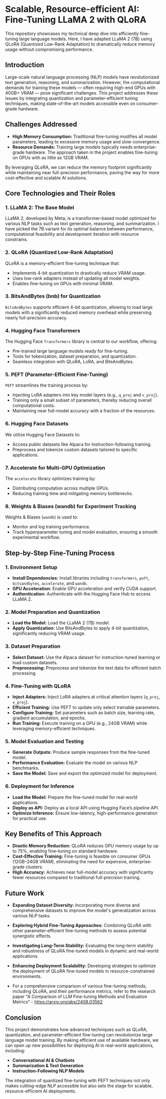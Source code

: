 # Scalable, Resource-efficient AI: Fine-Tuning LLaMA 2 with QLoRA

This repository showcases my technical deep dive into efficiently fine-tuning large language models. Here, I have adapted LLaMA 2 (7B) using QLoRA (Quantized Low-Rank Adaptation) to dramatically reduce memory usage without compromising performance.

## Introduction

Large-scale natural language processing (NLP) models have revolutionized text generation, reasoning, and summarization. However, the computational demands for training these models — often requiring high-end GPUs with 40GB+ VRAM — pose significant challenges. This project addresses these issues by integrating quantization and parameter-efficient tuning techniques, making state-of-the-art models accessible even on consumer-grade hardware.

## Challenges Addressed

- **High Memory Consumption:** Traditional fine-tuning modifies all model parameters, leading to excessive memory usage and slow convergence.
- **Resource Demands:** Training large models typically needs enterprise-grade hardware. The approach taken in the project enables fine-tuning on GPUs with as little as 12GB VRAM.

By leveraging QLoRA, we can reduce the memory footprint significantly while maintaining near full-precision performance, paving the way for more cost-effective and scalable AI solutions.

## Core Technologies and Their Roles

### 1. LLaMA 2: The Base Model
LLaMA 2, developed by Meta, is a transformer-based model optimized for various NLP tasks such as text generation, reasoning, and summarization. I have picked the 7B variant for its optimal balance between performance, computational feasibility and development iteration with resource constrains.

### 2. QLoRA (Quantized Low-Rank Adaptation)
QLoRA is a memory-efficient fine-tuning technique that:
- Implements 4-bit quantization to drastically reduce VRAM usage.
- Uses low-rank adapters instead of updating all model weights.
- Enables fine-tuning on GPUs with minimal VRAM.

### 3. BitsAndBytes (bnb) for Quantization
`BitsAndBytes` supports efficient 4-bit quantization, allowing to load large models with a significantly reduced memory overhead while preserving nearly full-precision accuracy.

### 4. Hugging Face Transformers
The Hugging Face `Transformers` library is central to our workflow, offering:
- Pre-trained large language models ready for fine-tuning.
- Tools for tokenization, dataset preparation, and quantization.
- Seamless integration with QLoRA, LoRA, and BitsAndBytes.

### 5. PEFT (Parameter-Efficient Fine-Tuning)
`PEFT` streamlines the training process by:
- Injecting LoRA adapters into key model layers (e.g., `q_proj` and `v_proj`).
- Training only a small subset of parameters, thereby reducing overall computational costs.
- Maintaining near full-model accuracy with a fraction of the resources.

### 6. Hugging Face Datasets
We utilize Hugging Face Datasets to:
- Access public datasets like Alpaca for instruction-following training.
- Preprocess and tokenize custom datasets tailored to specific applications.

### 7. Accelerate for Multi-GPU Optimization
The `accelerate` library optimizes training by:
- Distributing computation across multiple GPUs.
- Reducing training time and mitigating memory bottlenecks.

### 8. Weights & Biases (wandb) for Experiment Tracking
Weights & Biases (`wandb`) is used to:
- Monitor and log training performance.
- Track hyperparameter tuning and model evaluation, ensuring a smooth experimental workflow.

## Step-by-Step Fine-Tuning Process

### 1. Environment Setup
- **Install Dependencies:** Install libraries including `transformers`, `peft`, `bitsandbytes`, `accelerate`, and `wandb`.
- **GPU Acceleration:** Enable GPU acceleration and verify CUDA support.
- **Authentication:** Authenticate with the Hugging Face Hub to access LLaMA 2.

### 2. Model Preparation and Quantization
- **Load the Model:** Load the LLaMA 2 (7B) model.
- **Apply Quantization:** Use BitsAndBytes to apply 4-bit quantization, significantly reducing VRAM usage.

### 3. Dataset Preparation
- **Select Dataset:** Use the Alpaca dataset for instruction-tuned learning or load custom datasets.
- **Preprocessing:** Preprocess and tokenize the text data for efficient batch processing.

### 4. Fine-Tuning with QLoRA
- **Inject Adapters:** Inject LoRA adapters at critical attention layers (`q_proj`, `v_proj`).
- **Efficient Training:** Use PEFT to update only select trainable parameters.
- **Configure Training:** Set parameters such as batch size, learning rate, gradient accumulation, and epochs.
- **Run Training:** Execute training on a GPU (e.g., 24GB VRAM) while leveraging memory-efficient techniques.

### 5. Model Evaluation and Testing
- **Generate Outputs:** Produce sample responses from the fine-tuned model.
- **Performance Evaluation:** Evaluate the model on various NLP benchmarks.
- **Save the Model:** Save and export the optimized model for deployment.

### 6. Deployment for Inference
- **Load the Model:** Prepare the fine-tuned model for real-world applications.
- **Deploy as API:** Deploy as a local API using Hugging Face’s pipeline API.
- **Optimize Inference:** Ensure low-latency, high-performance generation for practical use.

## Key Benefits of This Approach

- **Drastic Memory Reduction:** QLoRA reduces GPU memory usage by up to 75%, enabling fine-tuning on standard hardware.
- **Cost-Effective Training:** Fine-tuning is feasible on consumer GPUs (12GB–24GB VRAM), eliminating the need for expensive, enterprise-grade clusters.
- **High Accuracy:** Achieves near full-model accuracy with significantly fewer resources compared to traditional full-precision training.

## Future Work

- **Expanding Dataset Diversity:** Incorporating more diverse and comprehensive datasets to improve the model's generalization across various NLP tasks.
- **Exploring Hybrid Fine-Tuning Approaches:** Combining QLoRA with other parameter-efficient fine-tuning methods to assess potential synergistic effects.
- **Investigating Long-Term Stability:** Evaluating the long-term stability and robustness of QLoRA fine-tuned models in dynamic and real-world applications.
- **Enhancing Deployment Scalability:** Developing strategies to optimize the deployment of QLoRA fine-tuned models in resource-constrained environments.

- For a comprehensive comparison of various fine-tuning methods, including QLoRA, and their performance metrics, refer to the research paper "A Comparison of LLM Fine-tuning Methods and Evaluation Metrics" - https://arxiv.org/abs/2408.03562

## Conclusion

This project demonstrates how advanced techniques such as QLoRA, quantization, and parameter-efficient fine-tuning can revolutionize large language model training. By making efficient use of available hardware, we can open up new possibilities for deploying AI in real-world applications, including:
- **Conversational AI & Chatbots**
- **Summarization & Text Generation**
- **Instruction-Following NLP Models**

The integration of quantized fine-tuning with PEFT techniques not only makes cutting-edge NLP accessible but also sets the stage for scalable, resource-efficient AI deployments.
